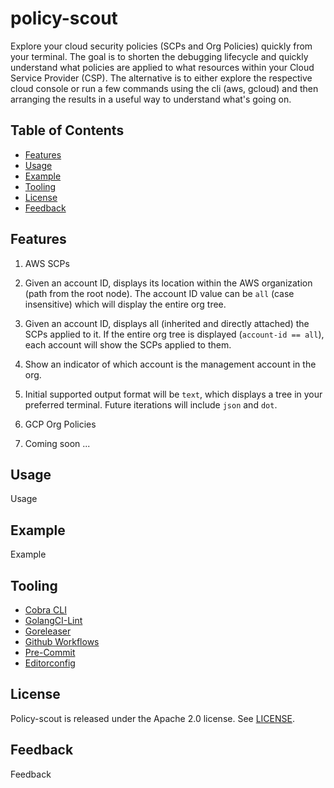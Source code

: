 # policy-scout
Explore your cloud security policies (SCPs and Org Policies) quickly from your terminal. The goal is to shorten the debugging lifecycle and quickly understand what policies are applied to what resources within your Cloud Service Provider (CSP). The alternative is to either explore the respective cloud console or run a few commands using the cli (aws, gcloud) and then arranging the results in a useful way to understand what's going on.

## Table of Contents
- [Features](#features)
- [Usage](#usage)
- [Example](#example)
- [Tooling](#tooling)
- [License](#license)
- [Feedback](#feedback)

## Features
1. AWS SCPs
  1. Given an account ID, displays its location within the AWS organization (path from the root node). The account ID value can be `all` (case insensitive) which will display the entire org tree.
  1. Given an account ID, displays all (inherited and directly attached) the SCPs applied to it. If the entire org tree is displayed (`account-id == all`), each account will show the SCPs applied to them.
  1. Show an indicator of which account is the management account in the org.
  1. Initial supported output format will be `text`, which displays a tree in your preferred terminal. Future iterations will include `json` and `dot`.

1. GCP Org Policies
  1. Coming soon ...

## Usage
Usage

## Example
Example

## Tooling
- [Cobra CLI](https://cobra.dev/)
- [GolangCI-Lint](https://golangci-lint.run/)
- [Goreleaser](https://goreleaser.com/)
- [Github Workflows](https://docs.github.com/en/actions/using-workflows)
- [Pre-Commit](https://pre-commit.com/)
- [Editorconfig](https://editorconfig.org/)

## License
Policy-scout is released under the Apache 2.0 license. See [LICENSE](./LICENSE).

## Feedback
Feedback

